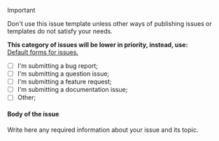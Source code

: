 > [!Important]
> Don't use this issue template unless other ways of publishing issues or templates
> do not satisfy your needs.
>
> **This category of issues will be lower in priority, instead, use:**\
> [Default forms for issues.](https://github.com/Birthsync/birthsync-telegram-bot/issues/new/choose/)

- [ ] I'm submitting a bug report;
- [ ] I'm submitting a question issue;
- [ ] I'm submitting a feature request;
- [ ] I'm submitting a documentation issue;
- [ ] Other;

#### Body of the issue

Write here any required information about your issue and its topic.

